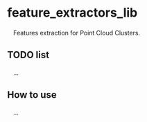 # feature_extractors_lib
　Features extraction for Point Cloud Clusters.

## TODO list
　...

## How to use
　...